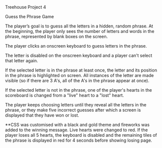 Treehouse Project 4

Guess the Phrase Game

The player’s goal is to guess all the letters in a hidden, random phrase. At the beginning, the player only sees the number of letters and words in the phrase, represented by blank boxes on the screen.

The player clicks an onscreen keyboard to guess letters in the phrase.

The letter is disabled on the onscreen keyboard and a player can't select that letter again.

If the selected letter is in the phrase at least once, the letter and its position in the phrase is highlighted on screen. All instances of the letter are made visible (so if there are 3 A's, all of the A's in the phrase appear at once).

If the selected letter is not in the phrase, one of the player's hearts in the scoreboard is changed from a "live" heart to a "lost" heart.

The player keeps choosing letters until they reveal all the letters in the phrase, or they make five incorrect guesses after which a screen is displayed that they have won or lost.

**CSS was customised with a black and gold theme and fireworks was added to the winning message. Live hearts were changed to red. If the player loses all 5 hearts, the keyboard is disabled and the remaining tiles of the phrase is displayed in red for 4 seconds before showing  losing page.
